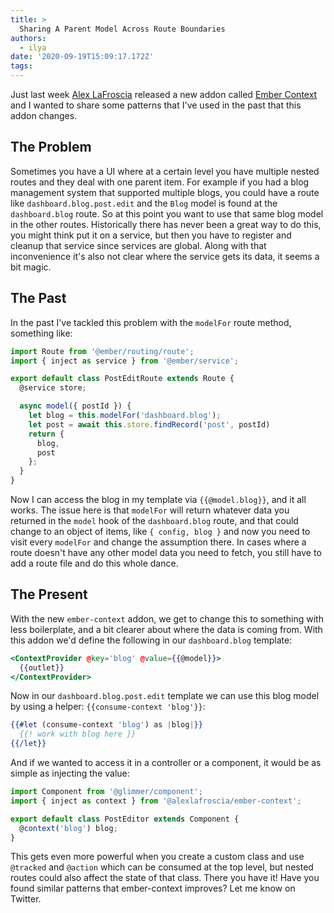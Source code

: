 ```yaml
---
title: >
  Sharing A Parent Model Across Route Boundaries
authors:
  - ilya
date: '2020-09-19T15:09:17.172Z'
tags: 
---
```

Just last week [Alex LaFroscia](https://mobile.twitter.com/alexlafroscia) released a new addon called [Ember Context](https://github.com/alexlafroscia/ember-context) and I wanted to share some patterns that I've used in the past that this addon changes. 

## The Problem

Sometimes you have a UI where at a certain level you have multiple nested routes and they deal with one parent item. For example if you had a
blog management system that supported multiple blogs, you could have a route like `dashboard.blog.post.edit` and the `Blog` model is found at the `dashboard.blog` route. So at this point you want to use that same blog model in the other routes. Historically there has never been a great way to do this, you might think put it on a service, but then you have to register and cleanup that service since services are global. Along with that inconvenience it's also not clear where the service gets its data, it seems a bit magic.

## The Past

In the past I've tackled this problem with the `modelFor` route method, something like:

```js
import Route from '@ember/routing/route';
import { inject as service } from '@ember/service';

export default class PostEditRoute extends Route {
  @service store;

  async model({ postId }) {
    let blog = this.modelFor('dashboard.blog');
    let post = await this.store.findRecord('post', postId)
    return {
      blog,
      post
    };
  }
}
```

Now I can access the blog in my template via `{{@model.blog}}`, and it all works. The issue here is that `modelFor` will return whatever data you returned in the `model` hook of the `dashboard.blog` route, and that could change to an object of items, like `{ config, blog }` and now you need to visit every `modelFor` and change the assumption there. In cases where a route doesn't have any other model data you need to fetch, you still have to add a route file and do this whole dance.

## The Present

With the new `ember-context` addon, we get to change this to something with less boilerplate, and a bit clearer about where the data is coming from.
With this addon we'd define the following in our `dashboard.blog` template:

```handlebars
<ContextProvider @key='blog' @value={{@model}}>
  {{outlet}}
</ContextProvider>
```

Now in our `dashboard.blog.post.edit` template we can use this blog model by using a helper: `{{consume-context 'blog'}}`:

```handlebars
{{#let (consume-context 'blog') as |blog|}}
  {{! work with blog here }}
{{/let}}
```

And if we wanted to access it in a controller or a component, it would be as simple as injecting the value:

```js
import Component from '@glimmer/component';
import { inject as context } from '@alexlafroscia/ember-context';

export default class PostEditor extends Component {
  @context('blog') blog;
}
```

This gets even more powerful when you create a custom class and use `@tracked` and `@action` which can be consumed at the top level, but nested routes could also affect the state of that class. There you have it! Have you found similar patterns that ember-context improves? Let me know on Twitter.   
    